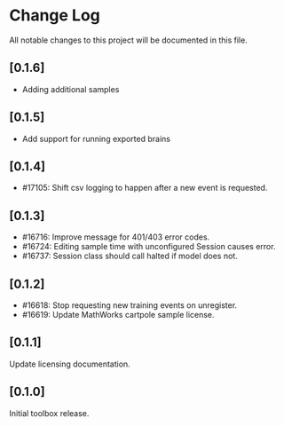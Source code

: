 # Change Log
All notable changes to this project will be documented in this file.

## [0.1.6]
- Adding additional samples 

## [0.1.5]
- Add support for running exported brains

## [0.1.4]
- #17105: Shift csv logging to happen after a new event is requested.

## [0.1.3]

- #16716: Improve message for 401/403 error codes.
- #16724: Editing sample time with unconfigured Session causes error.
- #16737: Session class should call halted if model does not.

## [0.1.2]

- #16618: Stop requesting new training events on unregister.
- #16619: Update MathWorks cartpole sample license.

## [0.1.1]

Update licensing documentation.

## [0.1.0]
  
Initial toolbox release.

